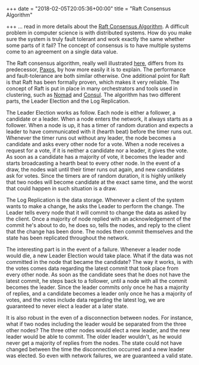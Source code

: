 +++
date = "2018-02-05T20:05:36+00:00"
title = "Raft Consensus Algorithm"

+++
... read in more details about the [Raft Consensus Algorithm](https://en.wikipedia.org/wiki/Raft_(computer_science)). A difficult problem in computer science is with distributed systems. How do you make sure the system is truly fault tolerant and work exactly the same whether some parts of it fail? The concept of consensus is to have multiple systems come to an agreement on a single data value.

The Raft consensus algorithm, really well illustrated [here](https://raft.github.io/), differs from its predecessor, [Paxos](https://en.wikipedia.org/wiki/Paxos_(computer_science)), by how more easily it is to explain. The performance and fault-tolerance are both similar otherwise. One additional point for Raft is that Raft has been formally proven, which makes it very reliable. The concept of Raft is put in place in many orchestrators and tools used in clustering, such as [Nomad](https://www.nomadproject.io/) and [Consul](https://www.consul.io/). The algorithm has two different parts, the Leader Election and the Log Replication.

The Leader Election works as follow. Each node is either a follower, a candidate or a leader. When a node enters the network, it always starts as a follower. When a node is up, it has a timer of random duration and expects a leader to have communicated with it (hearth beat) before the timer runs out. Whenever the timer runs out without any leader, the node becomes a candidate and asks every other node for a vote. When a node receives a request for a vote, if it is neither a candidate nor a leader, it gives the vote. As soon as a candidate has a majority of vote, it becomes the leader and starts broadcasting a hearth beat to every other node. In the event of a draw, the nodes wait until their timer runs out again, and new candidates ask for votes. Since the timers are of random duration, it is highly unlikely that two nodes will become candidate at the exact same time, and the worst that could happen in such situation is a draw.

The Log Replication is the data storage. Whenever a client of the system wants to make a change, he asks the Leader to perform the change. The Leader tells every node that it will commit to change the data as asked by the client. Once a majority of node replied with an acknowledgement of the commit he's about to do, he does so, tells the nodes, and reply to the client that the change has been done. The nodes then commit themselves and the state has been replicated throughout the network.

The interesting part is in the event of a failure. Whenever a leader node would die, a new Leader Election would take place. What if the data was not committed in the node that became the candidate? The way it works, is with the votes comes data regarding the latest commit that took place from every other node. As soon as the candidate sees that he does not have the latest commit, he steps back to a follower, until a node with all the commit becomes the leader. Since the leader commits only once he has a majority of replies, and a candidate becomes a leader only once he has a majority of votes, and the votes include data regarding the latest log, we are guaranteed to never elect a leader  at a later state.

It is also robust in the even of a disconnection between nodes. For instance, what if two nodes including the leader would be separated from the three other nodes? The three other nodes would elect a new leader, and the new leader would be able to commit. The older leader wouldn't, as he would never get a majority of replies from the nodes. The state could not have changed between the time the disconnection occurred and a new leader was elected. So even with network failures, we are guaranteed a valid state.